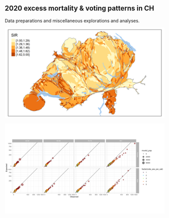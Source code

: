 ## 2020 excess mortality & voting patterns in CH

Data preparations and miscellaneous explorations and analyses.  

![SIR map](https://github.com/RPanczak/ISPM_excess-mortality-voting/blob/main/docs/sir.png)

![SIR scatter](https://github.com/RPanczak/ISPM_excess-mortality-voting/blob/main/docs/oe_scat.png)
